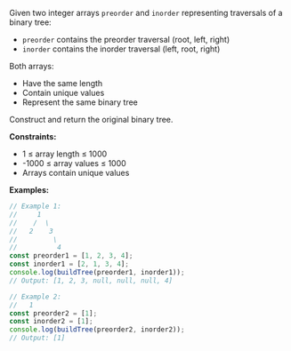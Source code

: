 Given two integer arrays `preorder` and `inorder` representing traversals of a binary tree:
- `preorder` contains the preorder traversal (root, left, right)
- `inorder` contains the inorder traversal (left, root, right)

Both arrays:
- Have the same length
- Contain unique values
- Represent the same binary tree

Construct and return the original binary tree.

**Constraints:**
- 1 ≤ array length ≤ 1000
- -1000 ≤ array values ≤ 1000
- Arrays contain unique values

**Examples:**
```typescript
// Example 1:
//     1
//    /  \
//   2    3
//         \
//          4
const preorder1 = [1, 2, 3, 4];
const inorder1 = [2, 1, 3, 4];
console.log(buildTree(preorder1, inorder1));
// Output: [1, 2, 3, null, null, null, 4]

// Example 2:
//   1
const preorder2 = [1];
const inorder2 = [1];
console.log(buildTree(preorder2, inorder2));
// Output: [1]
```
